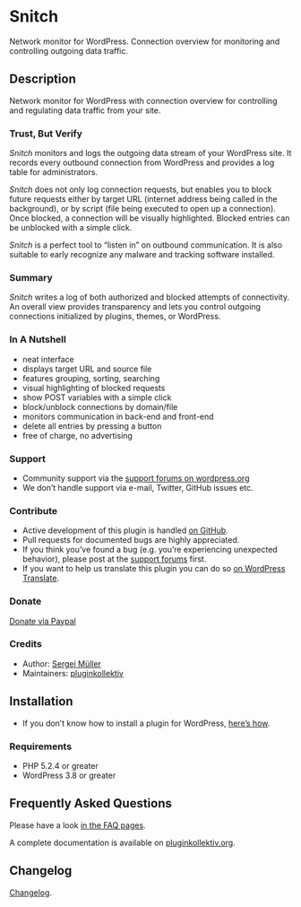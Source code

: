 # Snitch #

Network monitor for WordPress. Connection overview for monitoring and controlling outgoing data traffic.

## Description ##
Network monitor for WordPress with connection overview for controlling and regulating data traffic from your site.

### Trust, But Verify ###
*Snitch* monitors and logs the outgoing data stream of your WordPress site. It records every outbound connection from WordPress and provides a log table for administrators.

*Snitch* does not only log connection requests, but enables you to block future requests either by target URL (internet address being called in the background), or by script (file being executed to open up a connection). Once blocked, a  connection will be visually highlighted. Blocked entries can be unblocked with a simple click.

*Snitch* is a perfect tool to “listen in” on outbound communication. It is also suitable to early recognize any malware and tracking software installed.

### Summary ###
*Snitch* writes a log of both authorized and blocked attempts of connectivity. An overall view provides transparency and lets you control outgoing connections initialized by plugins, themes, or WordPress.

### In A Nutshell ###
* neat interface
* displays target URL and source file
* features grouping, sorting, searching
* visual highlighting of blocked requests
* show POST variables with a simple click
* block/unblock connections by domain/file
* monitors communication in back-end and front-end
* delete all entries by pressing a button
* free of charge, no advertising

### Support ###
* Community support via the [support forums on wordpress.org](https://wordpress.org/support/plugin/snitch)
* We don’t handle support via e-mail, Twitter, GitHub issues etc.

### Contribute ###
* Active development of this plugin is handled [on GitHub](https://github.com/pluginkollektiv/snitch).
* Pull requests for documented bugs are highly appreciated.
* If you think you’ve found a bug (e.g. you’re experiencing unexpected behavior), please post at the [support forums](https://wordpress.org/support/plugin/snitch) first.
* If you want to help us translate this plugin you can do so [on WordPress Translate](https://translate.wordpress.org/projects/wp-plugins/snitch).

### Donate ###
[Donate via Paypal](https://www.paypal.com/cgi-bin/webscr?cmd=_donations&business=TD4AMD2D8EMZW)

### Credits ###
* Author: [Sergej Müller](https://sergejmueller.github.io/)
* Maintainers: [pluginkollektiv](https://pluginkollektiv.org/)

## Installation ##
* If you don’t know how to install a plugin for WordPress, [here’s how](https://wordpress.org/support/article/managing-plugins/).

### Requirements ###
* PHP 5.2.4 or greater
* WordPress 3.8 or greater


## Frequently Asked Questions ##
Please have a look [in the FAQ pages](https://snitch.pluginkollektiv.org/documentation#faq).

A complete documentation is available on [pluginkollektiv.org](https://snitch.pluginkollektiv.org/documentation/).


## Changelog ##
[Changelog](./CHANGELOG.md).
